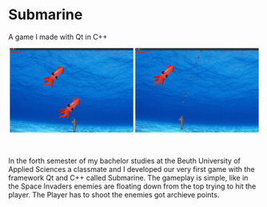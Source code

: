 # Submarine
A game I made with Qt in C++

<p align="center">
    <img src="./doc/screenshot1.png"  width="49%" height="49%">
    <img src="./doc/screenshot2.png"  width="49%" height="49%">
</p>
<br/>

In the forth semester of my bachelor studies at the Beuth University of Applied Sciences a classmate and I developed our very first game with the framework Qt and C++ called Submarine. The gameplay is simple, like in the Space Invaders enemies are floating down from the top trying to hit the player. The Player has to shoot the enemies got archieve points.
